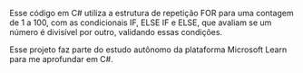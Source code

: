 Esse código em C# utiliza a estrutura de repetição FOR para uma contagem de 1 a 100, 
com as condicionais IF, ELSE IF e ELSE, que avaliam se um número é divisível por outro, validando essas condições.

Esse projeto faz parte do estudo autônomo da plataforma Microsoft Learn para me aprofundar em C#.

